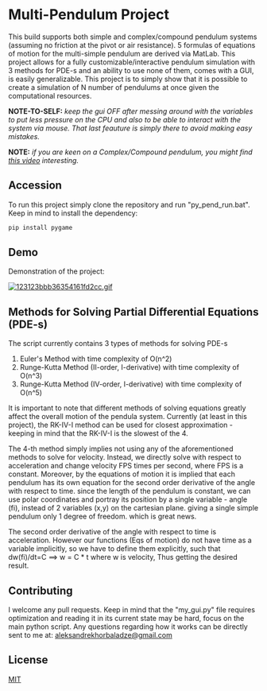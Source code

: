 # Multi-Pendulum Project
This build supports both simple and complex/compound pendulum systems (assuming no friction at the pivot or air resistance). 5 formulas of equations of motion for the multi-simple pendulum are derived via MatLab. This project allows for a fully customizable/interactive pendulum simulation with 3 methods for PDE-s and an ability to use none of them, comes with a GUI, is easily generalizable.  This project is to simply show that it is possible to create a simulation of N number of pendulums at once given the computational resources.

__NOTE-TO-SELF:__ _keep the gui OFF after messing around with the variables to put less pressure on the CPU and also to be able to interact with the system via mouse. That last feauture is simply there to avoid making easy mistakes._

__NOTE:__ _if you are keen on a Complex/Compound pendulum, you might find [this video](https://www.youtube.com/watch?v=AzrhbhZEz1I&t=1s) interesting._

## Accession
To run this project simply clone the repository and run "py_pend_run.bat". Keep in mind to install the dependency:
```bash
pip install pygame
```

## Demo
Demonstration of the project:

<a href="https://s3.gifyu.com/images/123123bbb36354161fd2cc.gif"><img src="https://s3.gifyu.com/images/123123bbb36354161fd2cc.gif" alt="123123bbb36354161fd2cc.gif" border="0" /></a>

## Methods for Solving Partial Differential Equations (PDE-s)
The script currently contains 3 types of methods for solving PDE-s
1) Euler's Method with time complexity of O(n^2)
2) Runge-Kutta Method (II-order, I-derivative) with time complexity of O(n^3)
3) Runge-Kutta Method (IV-order, I-derivative) with time complexity of O(n^5)

It is important to note that different methods of solving equations greatly affect the overall motion of the pendula system. Currently (at least in this project), the RK-IV-I method can be used for closest approximation - keeping in mind that the RK-IV-I is the slowest of the 4.

The 4-th method simply implies not using any of the aforementioned methods to solve for velocity. Instead, we directly solve with respect to acceleration and change velocity FPS times per second, where FPS is a constant. Moreover, by the equations of motion it is implied that each pendulum has its own equation for the second order derivative of the angle with respect to time. since the length of the pendulum is constant, we can use polar coordinates and portray its position by a single variable - angle (fi), instead of 2 variables (x,y) on the cartesian plane. giving a single simple pendulum only 1 degree of freedom. which is great news.

The second order derivative of the angle with respect to time is acceleration. However our functions (Eqs of motion) do not have time as a variable implicitly, so we have to define them explicitly, such that dw(fi)/dt=C ==> w = C * t where w is velocity, Thus getting the desired result.


## Contributing
I welcome any pull requests. Keep in mind that the "my_gui.py" file requires optimization and reading it in its current state may be hard, focus on the main python script. Any questions regarding how it works can be directly sent to me at: aleksandrekhorbaladze@gmail.com

## License
[MIT](https://choosealicense.com/licenses/mit/)
